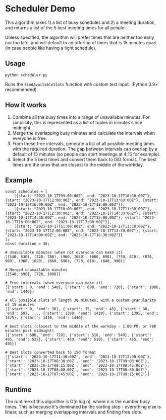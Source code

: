 # Scheduler Demo

This algorithm takes 1) a list of busy schedules and 2) a meeting duration, and returns a list of the 5 best meeting times for all people.

Unless specified, the algorithm will prefer times that are neither too early nor too late, and will default to an offering of times that is 15 minutes apart (in case people like having a tight schedule).

## Usage

```
python scheduler.py
```
Runs the `findAvailableSlots` function with custom test input. (Python 3.9+ recommended)

## How it works

1. Combine all the busy times into a range of unavailable minutes. For simplicity, this is represented as a list of tuples in minutes since midnight.
2. Merge the overlapping busy minutes and calculate the intervals when everyone is free.
3. From these free intervals, generate a list of all possible meeting times with the required duration. The gap between intervals can overlap by a default of 15 minutes (so people can start meetings at 4:15 for example).
4. Select the 5 best times and convert them back to ISO format. The best times are the ones that are closest to the middle of the workday.

## Example
```
const schedules = [
    [{start: "2023-10-17T09:00:00Z", end: "2023-10-17T10:30:00Z"}, {start: "2023-10-17T12:00:00Z", end: "2023-10-17T13:00:00Z"}, {start: "2023-10-17T16:00:00Z", end: "2023-10-17T18:00:00Z"}],
    [{start: "2023-10-17T10:00:00Z", end: "2023-10-17T11:30:00Z"}, {start: "2023-10-17T12:30:00Z", end: "2023-10-17T14:30:00Z"}, {start: "2023-10-17T14:30:00Z", end: "2023-10-17T15:00:00Z"}, {start: "2023-10-17T16:00:00Z", end: "2023-10-17T17:00:00Z"}],
    [{start: "2023-10-17T11:00:00Z", end: "2023-10-17T11:30:00Z"}, {start: "2023-10-17T12:00:00Z", end: "2023-10-17T13:30:00Z"}, {start: "2023-10-17T14:00:00Z", end: "2023-10-17T16:30:00Z"}]
];
const duration = 30;

# Unavailable minutes (when not everyone can make it)
[(540, 630), (720, 780), (960, 1080), (600, 690), (750, 870), (870, 900), (960, 1020), (660, 690), (720, 810), (840, 990)]

# Merged unavailable minutes
[[540, 690], [720, 1080]]

# Free intervals (when everyone can make it)
[{'start': 0, 'end': 540}, {'start': 690, 'end': 720}, {'start': 1080, 'end': 1440}]

# All possible slots of length 30 minutes, with a custom granularity of 15 minutes
[{'start': 0, 'end': 30}, {'start': 15, 'end': 45}, {'start': 30, 'end': 60}, ..., {'start': 1380, 'end': 1410}, {'start': 1395, 'end': 1425}, {'start': 1410, 'end': 1440}]

# Best slots (closest to the middle of the workday - 1:00 PM, or 780 minutes past midnight)
[{'start': 690, 'end': 720}, {'start': 510, 'end': 540}, {'start': 495, 'end': 525}, {'start': 480, 'end': 510}, {'start': 465, 'end': 495}]

# Best slots converted back to ISO format
[{'start': '2023-10-17T11:30:00Z', 'end': '2023-10-17T12:00:00Z'}, {'start': '2023-10-17T08:30:00Z', 'end': '2023-10-17T09:00:00Z'}, {'start': '2023-10-17T08:15:00Z', 'end': '2023-10-17T08:45:00Z'}, {'start': '2023-10-17T08:00:00Z', 'end': '2023-10-17T08:30:00Z'}, {'start': '2023-10-17T07:45:00Z', 'end': '2023-10-17T08:15:00Z'}]
```

## Runtime

The runtime of this algorithm is O(n log n), where n is the number busy times. This is because it's dominated by the sorting step - everything else is linear, such as merging overlapping intervals and finding free slots.
